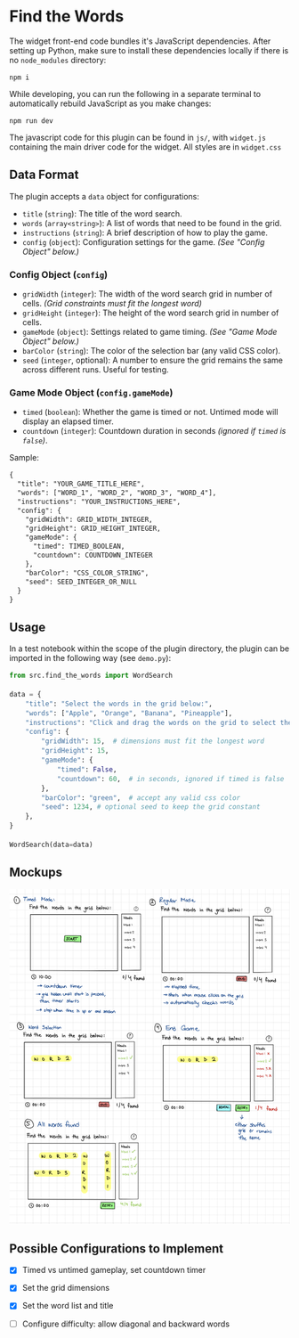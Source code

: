 # Find the Words

The widget front-end code bundles it's JavaScript dependencies. After setting up Python,
make sure to install these dependencies locally if there is no `node_modules` directory:

```
npm i
```

While developing, you can run the following in a separate terminal to automatically
rebuild JavaScript as you make changes:

```
npm run dev
```

The javascript code for this plugin can be found in `js/`, with `widget.js` containing the main driver code for the widget. All styles are in `widget.css`

## Data Format 

The plugin accepts a `data` object for configurations:

- `title` (`string`): The title of the word search.  
- `words` (`array<string>`): A list of words that need to be found in the grid.  
- `instructions` (`string`): A brief description of how to play the game.  
- `config` (`object`): Configuration settings for the game. *(See "Config Object" below.)*  

### Config Object (`config`)  

- `gridWidth` (`integer`): The width of the word search grid in number of cells. *(Grid constraints must fit the longest word)*  
- `gridHeight` (`integer`): The height of the word search grid in number of cells.  
- `gameMode` (`object`): Settings related to game timing. *(See "Game Mode Object" below.)*  
- `barColor` (`string`): The color of the selection bar (any valid CSS color).  
- `seed` (`integer`, optional): A number to ensure the grid remains the same across different runs. Useful for testing.

### Game Mode Object (`config.gameMode`)  

- `timed` (`boolean`): Whether the game is timed or not. Untimed mode will display an elapsed timer.  
- `countdown` (`integer`): Countdown duration in seconds *(ignored if `timed` is `false`)*.

Sample:
```
{
  "title": "YOUR_GAME_TITLE_HERE",
  "words": ["WORD_1", "WORD_2", "WORD_3", "WORD_4"],
  "instructions": "YOUR_INSTRUCTIONS_HERE",
  "config": {
    "gridWidth": GRID_WIDTH_INTEGER,
    "gridHeight": GRID_HEIGHT_INTEGER,
    "gameMode": {
      "timed": TIMED_BOOLEAN,
      "countdown": COUNTDOWN_INTEGER
    },
    "barColor": "CSS_COLOR_STRING",
    "seed": SEED_INTEGER_OR_NULL
  }
}
```

## Usage 

In a test notebook within the scope of the plugin directory, the plugin can be imported in the following way (see `demo.py`):

```python
from src.find_the_words import WordSearch

data = {
    "title": "Select the words in the grid below:",
    "words": ["Apple", "Orange", "Banana", "Pineapple"],
    "instructions": "Click and drag the words on the grid to select them",
    "config": {
        "gridWidth": 15,  # dimensions must fit the longest word
        "gridHeight": 15,
        "gameMode": {
            "timed": False,
            "countdown": 60,  # in seconds, ignored if timed is false
        },
        "barColor": "green",  # accept any valid css color
        "seed": 1234, # optional seed to keep the grid constant
    },
}

WordSearch(data=data)
```

## Mockups

![mockups](image.png)

## Possible Configurations to Implement

- [x] Timed vs untimed gameplay, set countdown timer
- [x] Set the grid dimensions
- [x] Set the word list and title
- [ ] Configure difficulty: allow diagonal and backward words

